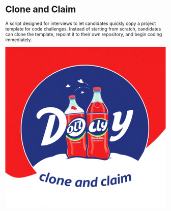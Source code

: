 # Clone and Claim

A script designed for interviews to let candidates quickly copy a project template for code challenges.
Instead of starting from scratch, candidates can clone the template, repoint it to their own repository, and begin coding immediately. 

![Logo](logo.png)
